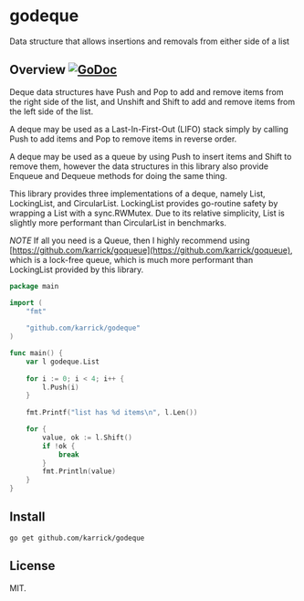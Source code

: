 # godeque

Data structure that allows insertions and removals from either side of a list

## Overview [![GoDoc](https://godoc.org/github.com/karrick/godeque?status.svg)](https://godoc.org/github.com/karrick/godeque)

Deque data structures have Push and Pop to add and remove items from
the right side of the list, and Unshift and Shift to add and remove
items from the left side of the list.

A deque may be used as a Last-In-First-Out (LIFO) stack simply by
calling Push to add items and Pop to remove items in reverse order.

A deque may be used as a queue by using Push to insert items and Shift
to remove them, however the data structures in this library also
provide Enqueue and Dequeue methods for doing the same thing.

This library provides three implementations of a deque, namely List,
LockingList, and CircularList. LockingList provides go-routine safety
by wrapping a List with a sync.RWMutex. Due to its relative
simplicity, List is slightly more performant than CircularList in
benchmarks.

*NOTE* If all you need is a Queue, then I highly recommend using
[https://github.com/karrick/goqueue](https://github.com/karrick/goqueue),
which is a lock-free queue, which is much more performant than
LockingList provided by this library.

```Go
package main

import (
    "fmt"
    
    "github.com/karrick/godeque"
)

func main() {
    var l godeque.List
    
    for i := 0; i < 4; i++ {
        l.Push(i)
    }
    
    fmt.Printf("list has %d items\n", l.Len())

    for {
        value, ok := l.Shift()
        if !ok {
            break
        }
        fmt.Println(value)
    }
}
```

## Install

    go get github.com/karrick/godeque

## License

MIT.
